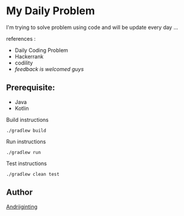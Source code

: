 # My Daily Problem

I'm trying to solve problem using code and will be update every day ...

references : 
  - Daily Coding Problem
  - Hackerrank
  - codility
  - *feedback is welcomed guys*

## Prerequisite:
  - Java 
  - Kotlin
 
 Build instructions 
 ``` 
./gradlew build
 ```
 
 Run instructions
  ``` 
./gradlew run
 ```
 
 Test instructions
  ``` 
./gradlew clean test
 ```
  
## Author
[Andriiginting ](https://github.com/andriiginting)
